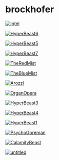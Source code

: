 # brockhofer

<a href="intel.jpg"><img alt="intel" src="intel.jpg"></a>

<a href="HyperBeast6.jpg"><img alt="HyperBeast6" src="HyperBeast6.jpg"></a>

<a href="HyperBeast5.jpg"><img alt="HyperBeast5" src="HyperBeast5.jpg"></a>

<a href="HyperBeast7.jpg"><img alt="HyperBeast7" src="HyperBeast7.jpg"></a>

<a href="TheRedMist.jpg"><img alt="TheRedMist" src="TheRedMist.jpg"></a>

<a href="TheBlueMist.jpg"><img alt="TheBlueMist" src="TheBlueMist.jpg"></a>

<a href="Arozzi.jpg"><img alt="Arozzi" src="Arozzi.jpg"></a>

<a href="OrganOpera.jpg"><img alt="OrganOpera" src="OrganOpera.jpg"></a>

<a href="HyperBeast3.jpg"><img alt="HyperBeast3" src="HyperBeast3.jpg"></a>

<a href="HyperBeast4.jpg"><img alt="HyperBeast4" src="HyperBeast4.jpg"></a>

<a href="HyperBeast1.jpg"><img alt="HyperBeast1" src="HyperBeast1.jpg"></a>

<a href="PsychoGoreman.jpg"><img alt="PsychoGoreman" src="PsychoGoreman.jpg"></a>

<a href="CalamityBeast.jpg"><img alt="CalamityBeast" src="CalamityBeast.jpg"></a>

<a href="untitled.jpg"><img alt="untitled" src="untitled.jpg"></a>

